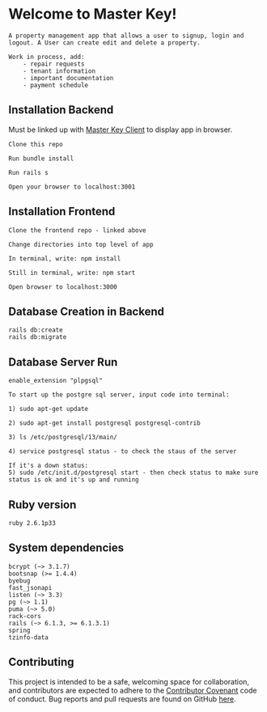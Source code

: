 # Welcome to Master Key!

    A property management app that allows a user to signup, login and logout. A User can create edit and delete a property.

    Work in process, add: 
        - repair requests
        - tenant information
        - important documentation
        - payment schedule


## Installation Backend

Must be linked up with [Master Key Client](https://github.com/cparisi1290/master-key-client) to display app in browser.
        
    Clone this repo

    Run bundle install

    Run rails s

    Open your browser to localhost:3001

## Installation Frontend

    Clone the frontend repo - linked above

    Change directories into top level of app

    In terminal, write: npm install 
    
    Still in terminal, write: npm start 

    Open browser to localhost:3000


## Database Creation in Backend
    rails db:create
    rails db:migrate

## Database Server Run
    enable_extension "plpgsql"
    
    To start up the postgre sql server, input code into terminal:
    
    1) sudo apt-get update

    2) sudo apt-get install postgresql postgresql-contrib
    
    3) ls /etc/postgresql/13/main/

    4) service postgresql status - to check the staus of the server
    
    If it's a down status:
    5) sudo /etc/init.d/postgresql start - then check status to make sure status is ok and it's up and running

## Ruby version
    ruby 2.6.1p33

## System dependencies
    bcrypt (~> 3.1.7)
    bootsnap (>= 1.4.4)
    byebug
    fast_jsonapi
    listen (~> 3.3)
    pg (~> 1.1)
    puma (~> 5.0)
    rack-cors
    rails (~> 6.1.3, >= 6.1.3.1)
    spring
    tzinfo-data

## Contributing

 This project is intended to be a safe, welcoming space for collaboration, and contributors are expected to adhere to the [Contributor Covenant](http://contributor-covenant.org) code of conduct. Bug reports and pull requests are found on GitHub [here](https://github.com/cparisi1290/master-key-backend).

